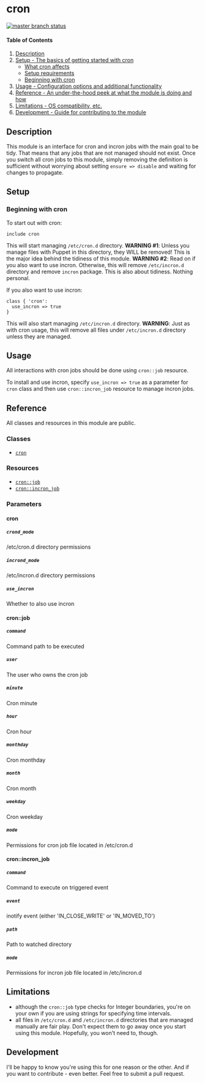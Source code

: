 # cron

[![master branch status](https://travis-ci.org/pegasd/puppet-cron.svg?branch=master)](https://travis-ci.org/pegasd/puppet-cron)

#### Table of Contents

1. [Description](#description)
1. [Setup - The basics of getting started with cron](#setup)
    * [What cron affects](#what-cron-affects)
    * [Setup requirements](#setup-requirements)
    * [Beginning with cron](#beginning-with-cron)
1. [Usage - Configuration options and additional functionality](#usage)
1. [Reference - An under-the-hood peek at what the module is doing and how](#reference)
1. [Limitations - OS compatibility, etc.](#limitations)
1. [Development - Guide for contributing to the module](#development)

## Description

This module is an interface for cron and incron jobs with the main goal to be tidy. That means that any jobs that are not managed
should not exist. Once you switch all cron jobs to this module, simply removing the definition is sufficient without worrying about
setting `ensure => disable` and waiting for changes to propagate.

## Setup

### Beginning with cron

To start out with cron:
```puppet
include cron
```
This will start managing `/etc/cron.d` directory.
**WARNING #1**: Unless you manage files with Puppet in this directory, they WILL be removed! This is the major idea behind the
tidiness of this module.
**WARNING #2**: Read on if you also want to use incron. Otherwise, this will remove `/etc/incron.d` directory and remove `incron`
package. This is also about tidiness. Nothing personal.

If you also want to use incron:
```puppet
class { 'cron':
  use_incron => true
}
```
This will also start managing `/etc/incron.d` directory.
**WARNING**: Just as with cron usage, this will remove all files under `/etc/incron.d` directory unless they are managed.

## Usage

All interactions with cron jobs should be done using `cron::job` resource.

To install and use incron, specify `use_incron => true` as a parameter for `cron` class and then use `cron::incron_job` resource
to manage incron jobs.

## Reference

All classes and resources in this module are public.

### Classes

* [`cron`](#cron)

### Resources

* [`cron::job`](#cronjob)
* [`cron::incron_job`](#cronincronjob)

### Parameters

#### cron

##### `crond_mode`

/etc/cron.d directory permissions

##### `incrond_mode`

/etc/incron.d directory permissions

##### `use_incron`

Whether to also use incron

#### cron::job

##### `command`

Command path to be executed

##### `user`

The user who owns the cron job

##### `minute`

Cron minute

##### `hour`

Cron hour

##### `monthday`

Cron monthday

##### `month`

Cron month

##### `weekday`

Cron weekday

##### `mode`

Permissions for cron job file located in /etc/cron.d

#### cron::incron_job

##### `command`

Command to execute on triggered event

##### `event`

inotify event (either 'IN_CLOSE_WRITE' or 'IN_MOVED_TO')

##### `path`

Path to watched directory

##### `mode`

Permissions for incron job file located in /etc/incron.d

## Limitations

* although the `cron::job` type checks for Integer boundaries, you're on your own if you are using strings for specifying time intervals.
* all files in `/etc/cron.d` and `/etc/incron.d` directories that are managed manually are fair play. Don't expect them to go away once
you start using this module. Hopefully, you won't need to, though.

## Development

I'll be happy to know you're using this for one reason or the other. And if you want to
contribute - even better. Feel free to submit a pull request.
